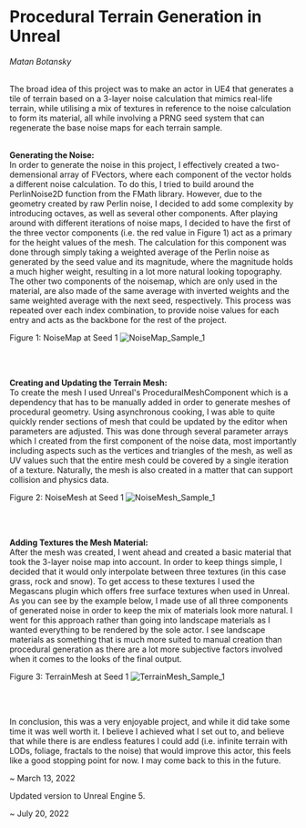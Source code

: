 <h1>Procedural Terrain Generation in Unreal</h1>
<em>Matan Botansky</em>
<br><br>

The broad idea of this project was to make an actor in UE4 that generates a tile of terrain based on a 3-layer noise calculation that mimics real-life terrain, while utilising a mix of textures in reference to the noise calculation to form its material, all while involving a PRNG seed system that can regenerate the base noise maps for each terrain sample.
<br><br>

<b>Generating the Noise:</b>
<br>
	In order to generate the noise in this project, I effectively created a two-demensional array of FVectors, where each component of the vector holds a different noise calculation. To do this, I tried to build around the PerlinNoise2D function from the FMath library. However, due to the geometry created by raw Perlin noise, I decided to add some complexity by introducing octaves, as well as several other components. After playing around with different iterations of noise maps, I decided to have the first of the three vector components (i.e. the red value in Figure 1) act as a primary for the height values of the mesh. The calculation for this component was done through simply taking a weighted average of the Perlin noise as generated by the seed value and its magnitude, where the magnitude holds a much higher weight, resulting in a lot more natural looking topography. The other two components of the noisemap, which are only used in the material, are also made of the same average with inverted weights and the same weighted average with the next seed, respectively. This process was repeated over each index combination, to provide noise values for each entry and acts as the backbone for the rest of the project.

Figure 1: NoiseMap at Seed 1
![NoiseMap_Sample_1](https://user-images.githubusercontent.com/65315115/158080451-192d7854-c574-4952-b123-b66399dbbbc3.png)

<br><br>

<b>Creating and Updating the Terrain Mesh:</b>
<br>
	To create the mesh I used Unreal's ProceduralMeshComponent which is a dependency that has to be manually added in order to generate meshes of procedural geometry. Using asynchronous cooking, I was able to quite quickly render sections of mesh that could be updated by the editor when parameters are adjusted. This was done through several parameter arrays which I created from the first component of the noise data, most importantly including aspects such as the vertices and triangles of the mesh, as well as UV values such that the entire mesh could be covered by a single iteration of a texture. Naturally, the mesh is also created in a matter that can support collision and physics data. 

Figure 2: NoiseMesh at Seed 1
![NoiseMesh_Sample_1](https://user-images.githubusercontent.com/65315115/158080470-8505b82f-ee1e-4477-a9fa-e20fa3aaeeb1.png)

<br><br>

<b>Adding Textures the Mesh Material:</b>
<br>
	After the mesh was created, I went ahead and created a basic material that took the 3-layer noise map into account. In order to keep things simple, I decided that it would only interpolate between three textures (in this case grass, rock and snow). To get access to these textures I used the Megascans plugin which offers free surface textures when used in Unreal. As you can see by the example below, I made use of all three components of generated noise in order to keep the mix of materials look more natural. I went for this approach rather than going into landscape materials as I wanted everything to be rendered by the sole actor. I see landscape materials as something that is much more suited to manual creation than procedural generation as there are a lot more subjective factors involved when it comes to the looks of the final output.

Figure 3: TerrainMesh at Seed 1
![TerrainMesh_Sample_1](https://user-images.githubusercontent.com/65315115/158091169-bb33fe0e-19c6-4cb5-9fe4-dda86441c8f1.png)

<br><br>

In conclusion, this was a very enjoyable project, and while it did take some time it was well worth it. I believe I achieved what I set out to, and believe that while there is are endless features I could add (i.e. infinite terrain with LODs, foliage, fractals to the noise) that would improve this actor, this feels like a good stopping point for now. I may come back to this in the future.

~ March 13, 2022


Updated version to Unreal Engine 5.

~ July 20, 2022

